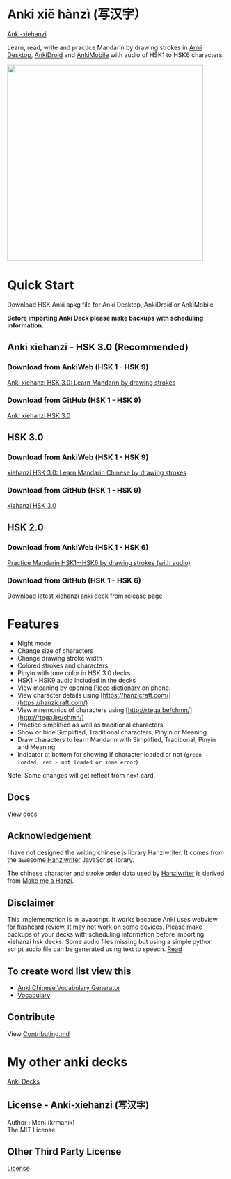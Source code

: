 # Anki xiě hànzì (写汉字）

[Anki-xiehanzi](https://krmanik.github.io/Anki-xiehanzi)

Learn, read, write and practice Mandarin by drawing strokes in [Anki Desktop](https://apps.ankiweb.net/), [AnkiDroid](https://play.google.com/store/apps/details?id=com.ichi2.anki) and [AnkiMobile](https://apps.apple.com/us/app/ankimobile-flashcards/id373493387) with audio of HSK1 to HSK6 characters. 

<img src="https://raw.githubusercontent.com/krmanik/Anki-xiehanzi/main/static/img/xiehanzi_v2.0.gif" height="450px"></img>

# Quick Start
Download HSK Anki apkg file for Anki Desktop, AnkiDroid or AnkiMobile

**Before importing Anki Deck please make backups with scheduling information.**

## Anki xiehanzi - HSK 3.0 (Recommended)
### Download from AnkiWeb (HSK 1 - HSK 9)
[Anki xiehanzi HSK 3.0: Learn Mandarin by drawing strokes](https://ankiweb.net/shared/info/1063372083)

### Download from GitHub (HSK 1 - HSK 9)
[Anki xiehanzi HSK 3.0](https://github.com/krmanik/Anki-xiehanzi/releases)

## HSK 3.0
### Download from AnkiWeb (HSK 1 - HSK 9)
[xiehanzi HSK 3.0: Learn Mandarin Chinese by drawing strokes](https://ankiweb.net/shared/info/536858343)

### Download from GitHub (HSK 1 - HSK 9)
[xiehanzi HSK 3.0](https://github.com/krmanik/Anki-xiehanzi/releases)

## HSK 2.0 
### Download from AnkiWeb (HSK 1 - HSK 6)
[Practice Mandarin HSK1--HSK6 by drawing strokes (with audio)](https://ankiweb.net/shared/info/119943820)

### Download from GitHub (HSK 1 - HSK 6)
Download latest xiehanzi anki deck from [release page](https://github.com/krmanik/Anki-xiehanzi/releases)

# Features
- Night mode
- Change size of characters
- Change drawing stroke width
- Colored strokes and characters
- Pinyin with tone color in HSK 3.0 decks
- HSK1 - HSK9 audio included in the decks
- View meaning by opening [Pleco dictionary](https://www.pleco.com/) on phone.
- View character details using [https://hanzicraft.com/](https://hanzicraft.com/) 
- View mnemonics of characters using [http://rtega.be/chmn/](http://rtega.be/chmn/)
- Practice simplified as well as traditional characters
- Show or hide Simplified, Traditional characters, Pinyin or Meaning
- Draw characters to learn Mandarin with Simplified, Traditional, Pinyin and Meaning
- Indicator at bottom for showing if character loaded or not (```green - loaded, red - not loaded or some error```)

Note: Some changes will get reflect from next card.

## Docs
View [docs](https://krmanik.github.io/Anki-xiehanzi/docs/intro)

## Acknowledgement
I have not designed the writing chinese js library Hanziwriter. It comes from the awesome [Hanziwriter](https://hanziwriter.org) JavaScript library. 

The chinese character and stroke order data used by [Hanziwriter](https://github.com/chanind/hanzi-writer)
is derived from [ Make me a Hanzi](https://github.com/skishore/makemeahanzi).
  
## Disclaimer
 This implementation is in javascript. It works because Anki uses webview for flashcard review. It may not work on some devices. Please make backups of your decks with scheduling information before importing xiehanzi hsk decks.
 Some audio files missing but using a simple python script audio file can be generated using text to speech. [Read](https://github.com/krmanik/gtts-textToMp3)

## To create word list view this
- [Anki Chinese Vocabulary Generator](https://github.com/krmanik/Anki-Chinese-Vocabulary-Generator)
- [Vocabulary](https://simplezhongwen.blogspot.com/search/label/vocabulary)

## Contribute
 View [Contributing.md](https://github.com/krmanik/Anki-xiehanzi/blob/master/Contributing.md)

# My other anki decks
[Anki Decks](https://ankiweb.net/shared/byauthor/119943820) 

## License - Anki-xiehanzi (写汉字)
Author : Mani (krmanik)
<br>The MIT License

## Other Third Party License
[License](https://github.com/krmanik/Anki-xiehanzi/blob/master/License.md)
